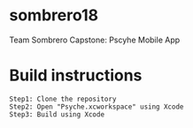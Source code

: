 # sombrero18
Team Sombrero Capstone: Pscyhe Mobile App

# Build instructions 

```
Step1: Clone the repository 
Step2: Open "Psyche.xcworkspace" using Xcode
Step3: Build using Xcode 
```

